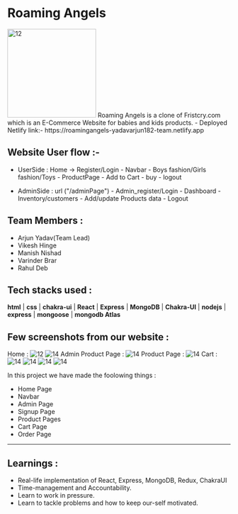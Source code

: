 # Roaming Angels 
 <img src="https://cdn-images-1.medium.com/max/1000/1*IXF_a1djYTCd_BfIG26YVQ.jpeg" width="200px" alt="12" border="0" />
Roaming Angels is a clone of Fristcry.com which is an E-Commerce Website for babies and kids products.
 - Deployed Netlify link:- https://roamingangels-yadavarjun182-team.netlify.app


## Website User flow :- 

- UserSide  :    Home -> Register/Login  -  Navbar -  Boys fashion/Girls fashion/Toys  -  ProductPage -   Add to Cart -  buy -  logout

- AdminSide :    url ("/adminPage")      -  Admin_register/Login  -  Dashboard -  Inventory/customers  -  Add/update Products data  -  Logout
 
  
## Team Members : 

- Arjun Yadav(Team Lead)
- Vikesh Hinge
- Manish Nishad
- Varinder Brar
- Rahul Deb


## Tech stacks used :


 **html** |  **css** |  **chakra-ui** |  **React** |  **Express** |  **MongoDB** |  **Chakra-UI** |  **nodejs** |  **express** |  **mongoose** | **mongodb Atlas**

## Few screenshots from our website :

<div>
   Home :
  <img src="https://cdn-images-1.medium.com/max/1000/1*1_e4fnuGenG-jKrXOjLpeQ.png" alt="12" border="0" />
  <img src="https://cdn-images-1.medium.com/max/1000/1*AN5lILRbJ36nGpObweY4Mw.png" alt="14" border="0" />
   Admin Product Page :
  <img src="https://cdn-images-1.medium.com/max/1000/1*q551k3EhYtF4uOddNT3RLw.png" alt="14" border="0" />
   Product Page :
  <img src="https://cdn-images-1.medium.com/max/1000/1*fXkwJvfKJb0f_BDP-BXe2Q.png" alt="14" border="0" />
   Cart :
  <img src="https://cdn-images-1.medium.com/max/1000/1*e7f8p_e6hN2FSfoE7_bZkQ.png" alt="14" border="0" />
  <img src="https://cdn-images-1.medium.com/max/1000/1*TRaGmUt-cGfWpy3Zu37Btw.png" alt="14" border="0" />
  <img src="https://cdn-images-1.medium.com/max/1000/1*yzhlrZeMTe4E1np2c_GNxQ.jpeg" alt="14" border="0" />
  <img src="https://cdn-images-1.medium.com/max/1000/1*iSXiY1WbMx0Maf70GtF8kA.png" alt="14" border="0" />
  
</div>


In this project we have made the foolowing things :
 - Home Page
 - Navbar
 - Admin Page
 - Signup Page
 - Product Pages
 - Cart Page
 - Order Page

---




## Learnings :
- Real-life implementation of React, Express, MongoDB, Redux, ChakraUI
- Time-management and Accountability.
- Learn to work in pressure.
- Learn to tackle problems and how to keep our-self motivated.


















